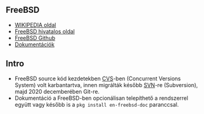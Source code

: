 ## FreeBSD

- [WIKIPEDIA oldal](https://hu.wikipedia.org/wiki/FreeBSD)
- [FreeBSD hivatalos oldal](https://www.freebsd.org/)
- [FreeBSD Github](https://github.com/freebsd/freebsd-src)
- [Dokumentációk](https://docs.FreeBSD.org/)

## Intro

- FreeBSD source kód kezdetekben [CVS](https://www.nongnu.org/cvs/)-ben (Concurrent Versions System) volt karbantartva, innen migrálták később [SVN](https://subversion.apache.org/)-re (Subversion), majd 2020 decemberében Git-re.
- Dokumentáció a FreeBSD-ben opcionálisan telepíthető a rendszerrel együtt vagy később is a `pkg install en-freebsd-doc` paranccsal.
